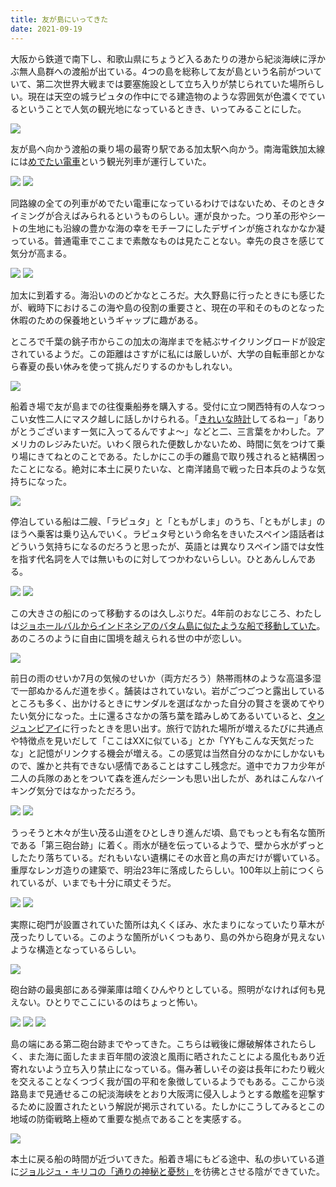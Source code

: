 ```yaml
---
title: 友が島にいってきた
date: 2021-09-19
---
```


大阪から鉄道で南下し、和歌山県にちょうど入るあたりの港から紀淡海峡に浮かぶ無人島群への渡船が出ている。4つの島を総称して友が島という名前がついていて、第二次世界大戦までは要塞施設として立ち入りが禁じられていた場所らしい。現在は天空の城ラピュタの作中にでる建造物のような雰囲気が色濃くでているということで人気の観光地になっているときき、いってみることにした。

![](https://photos.smugmug.com/photos/i-rdQ25V2/0/4f12601d/X2/i-rdQ25V2-X2.jpg)

友が島へ向かう渡船の乗り場の最寄り駅である加太駅へ向かう。南海電鉄加太線には[めでたい電車](http://www.nankai.co.jp/kada/medetai.html)という観光列車が運行していた。

![](https://photos.smugmug.com/photos/i-7Cq9j6J/0/38a0be8c/X2/i-7Cq9j6J-X2.jpg)
![](https://photos.smugmug.com/photos/i-QQJmb9N/0/3a0f17a9/X2/i-QQJmb9N-X2.jpg)

同路線の全ての列車がめでたい電車になっているわけではないため、そのときタイミングが合えばみられるというものらしい。運が良かった。つり革の形やシートの生地にも沿線の豊かな海の幸をモチーフにしたデザインが施されなかなか凝っている。普通電車でここまで素敵なものは見たことない。幸先の良さを感じて気分が高まる。

![](https://photos.smugmug.com/photos/i-pTDK5Qm/0/c6489f7f/X2/i-pTDK5Qm-X2.jpg)
![](https://photos.smugmug.com/photos/i-kbr8JKW/0/abb447fe/X2/i-kbr8JKW-X2.jpg)

加太に到着する。海沿いののどかなところだ。大久野島に行ったときにも感じたが、戦時下におけるこの海や島の役割の重要さと、現在の平和そのものとなった休暇のための保養地というギャップに趣がある。

ところで千葉の銚子市からこの加太の海岸までを結ぶサイクリングロードが設定されているようだ。この距離はさすがに私には厳しいが、大学の自転車部とかなら春夏の長い休みを使って挑んだりするのかもしれない。

![](https://photos.smugmug.com/photos/i-JzWh8KD/0/54873a6f/X2/i-JzWh8KD-X2.jpg)

船着き場で友が島までの往復乗船券を購入する。受付に立つ関西特有の人なつっこい女性二人にマスク越しに話しかけられる。「[きれいな時計](/post/1511215360/)してるねー」「ありがとうございますー気に入ってるんですよ〜」などと二、三言葉をかわした。アメリカのレジみたいだ。いわく限られた便数しかないため、時間に気をつけて乗り場にきてねとのことである。たしかにこの手の離島で取り残されると結構困ったことになる。絶対に本土に戻りたいな、と南洋諸島で戦った日本兵のような気持ちになった。

![](https://photos.smugmug.com/photos/i-9bBBm8D/0/3a9a6550/X2/i-9bBBm8D-X2.jpg)

停泊している船は二艘、「ラピュタ」と「ともがしま」のうち、「ともがしま」のほうへ乗客は乗り込んでいく。ラピュタ号という命名をきいたスペイン語話者はどういう気持ちになるのだろうと思ったが、英語とは異なりスペイン語では女性を指す代名詞を人では無いものに対してつかわないらしい。ひとあんしんである。

![](https://photos.smugmug.com/photos/i-hPmC2sp/0/47cba543/X2/i-hPmC2sp-X2.jpg)
![](https://photos.smugmug.com/photos/i-fFK2jqK/0/b2990079/X2/i-fFK2jqK-X2.jpg)

この大きさの船にのって移動するのは久しぶりだ。4年前のおなじころ、わたしは[ジョホールバルからインドネシアのバタム島に似たような船で移動していた](/post/1505642009/)。あのころのように自由に国境を越えられる世の中が恋しい。

![](https://photos.smugmug.com/photos/i-pKp5hgh/0/86a08af4/X2/i-pKp5hgh-X2.jpg)

前日の雨のせいか7月の気候のせいか（両方だろう）熱帯雨林のような高温多湿で一部ぬかるんだ道を歩く。舗装はされていない。岩がごつごつと露出しているところも多く、出かけるときにサンダルを選ばなかった自分の賢さを褒めてやりたい気分になった。土に還るさなかの落ち葉を踏みしめてあるいていると、[タンジュンピアイ](https://xar.sh/post/1505625239/)に行ったときを思い出す。旅行で訪れた場所が増えるたびに共通点や特徴点を見いだして「ここはXXに似ている」とか「YYもこんな天気だったな」と記憶がリンクする機会が増える。この感覚は当然自分のなかにしかないもので、誰かと共有できない感情であることはすこし残念だ。道中でカフカ少年が二人の兵隊のあとをついて森を進んだシーンも思い出したが、あれはこんなハイキング気分ではなかっただろう。

![](https://photos.smugmug.com/photos/i-KCcMvjb/0/2ae50173/X2/i-KCcMvjb-X2.jpg)
![](https://photos.smugmug.com/photos/i-kVbPZPQ/0/d3739b83/X2/i-kVbPZPQ-X2.jpg)

うっそうと木々が生い茂る山道をひとしきり進んだ頃、島でもっとも有名な箇所である「第三砲台跡」に着く。雨水が樋を伝っているようで、壁から水がずっとしたたり落ちている。だれもいない遺構にその水音と鳥の声だけが響いている。重厚なレンガ造りの建築で、明治23年に落成したらしい。100年以上前につくられているが、いまでも十分に頑丈そうだ。

![](https://photos.smugmug.com/photos/i-45mRctK/0/1d57951c/X2/i-45mRctK-X2.jpg)
![](https://photos.smugmug.com/photos/i-MbSVFks/0/ff1bd159/X2/i-MbSVFks-X2.jpg)

実際に砲門が設置されていた箇所は丸くくぼみ、水たまりになっていたり草木が茂ったりしている。このような箇所がいくつもあり、島の外から砲身が見えないような構造となっているらしい。

![](https://photos.smugmug.com/photos/i-6kbx9pj/0/d072aae3/X2/i-6kbx9pj-X2.jpg)

砲台跡の最奥部にある弾薬庫は暗くひんやりとしている。照明がなければ何も見えない。ひとりでここにいるのはちょっと怖い。

![](https://photos.smugmug.com/photos/i-2z2XBDQ/0/c21538a9/X2/i-2z2XBDQ-X2.jpg)
![](https://photos.smugmug.com/photos/i-q4Fvr3L/0/7542cd4e/X2/i-q4Fvr3L-X2.jpg)
![](https://photos.smugmug.com/photos/i-njg8fQZ/0/438767bf/X2/i-njg8fQZ-X2.jpg)

島の端にある第二砲台跡までやってきた。こちらは戦後に爆破解体されたらしく、また海に面したまま百年間の波浪と風雨に晒されたことによる風化もあり近寄れないよう立ち入り禁止になっている。傷み著しいその姿は長年にわたり戦火を交えることなくつづく我が国の平和を象徴しているようでもある。ここから淡路島まで見通せるこの紀淡海峡をとおり大阪湾に侵入しようとする敵艦を迎撃するために設置されたという解説が掲示されている。たしかにこうしてみるとこの地域の防衛戦略上極めて重要な拠点であることを実感する。

![](https://photos.smugmug.com/photos/i-w289NJf/0/6c7d3150/X2/i-w289NJf-X2.jpg)

本土に戻る船の時間が近づいてきた。船着き場にもどる途中、私の歩いている道に[ジョルジュ・キリコの「通りの神秘と憂愁」](http://homepages.neiu.edu/~wbsieger/Art319/319SG/2Sg319/2Sg319fs/319A5-13-6fs.jpg)を彷彿とさせる陰ができていた。
